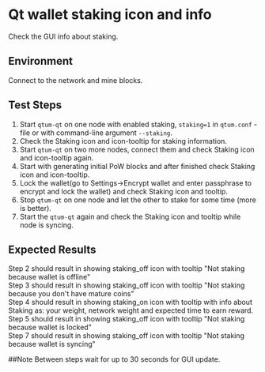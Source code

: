 # Qt wallet staking icon and info

Check the GUI info about staking.

## Environment

Connect to the network and mine blocks.

## Test Steps

1. Start `qtum-qt` on one node with enabled staking, `staking=1` in `qtum.conf` - file or with command-line argument `--staking`.
2. Check the Staking icon and icon-tooltip for staking information.
3. Start `qtum-qt` on two more nodes, connect them and check Staking icon and icon-tooltip again.
4. Start with generating initial PoW blocks and after finished check Staking icon and icon-tooltip.
5. Lock the wallet(go to Settings->Encrypt wallet and enter passphrase to encrypt and lock the wallet) and check Staking icon and tooltip.
6. Stop `qtum-qt` on one node and let the other to stake for some time (more is better).
7. Start the `qtum-qt` again and check the Staking icon and tooltip while node is syncing.

## Expected Results

Step 2 should result in showing staking_off icon with tooltip "Not staking because wallet is offline"  
Step 3 should result in showing staking_off icon with tooltip "Not staking because you don't have mature coins"  
Step 4 should result in showing staking_on icon with tooltip with info about Staking as: your weight, network weight and expected time to earn reward.  
Step 5 should result in showing staking_off icon with tooltip "Not staking because wallet is locked"  
Step 7 should result in showing staking_off icon with tooltip "Not staking because wallet is syncing"  

##Note
Between steps wait for up to 30 seconds for GUI update.
